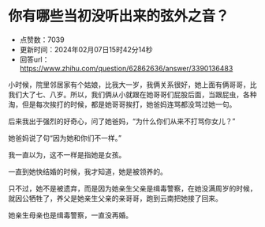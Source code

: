 # 你有哪些当初没听出来的弦外之音？
- 点赞数：7039
- 更新时间：2024年02月07日15时42分14秒
- 回答url：https://www.zhihu.com/question/62862636/answer/3390136483
<body>
 <p data-pid="WoDHrnuk">小时候，院里邻居家有个姑娘，比我大一岁，我俩关系很好，她上面有俩哥哥，比我们大了七、八岁。所以，我们俩从小就跟在她哥哥们屁股后面，当跟屁虫，各种淘，但是每次挨打的时候，都是她哥哥挨打，她爸妈连骂都没骂过她一句。</p>
 <p data-pid="lGE29oS5">后来我出于强烈的好奇心，问了她爸妈，“为什么你们从来不打骂你女儿？”</p>
 <p data-pid="optbqX55">她爸妈说了句“因为她和你们不一样。”</p>
 <p data-pid="zXa4CdAV">我一直以为，这不一样是指她是女孩。</p>
 <p data-pid="Chzdqjfo">一直到她快结婚的时候，我才知道，她是被领养的。</p>
 <p data-pid="qJfFsjSu">只不过，她不是被遗弃，而是因为她亲生父亲是缉毒警察，在她没满周岁的时候，就因公牺牲了，养父是她亲生父亲的亲哥哥，跑到云南把她接了回来。</p>
 <p data-pid="atydYYsV">她亲生母亲也是缉毒警察，一直没再婚。</p>
</body>